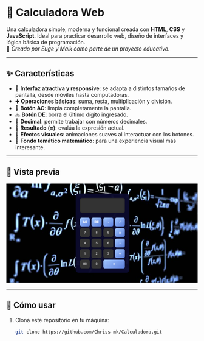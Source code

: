 # 🧮 Calculadora Web

Una calculadora simple, moderna y funcional creada con **HTML**, **CSS** y **JavaScript**. Ideal para practicar desarrollo web, diseño de interfaces y lógica básica de programación.  
📌 *Creado por Euge y Maik como parte de un proyecto educativo.*

---

## ✨ Características

- 🎨 **Interfaz atractiva y responsive**: se adapta a distintos tamaños de pantalla, desde móviles hasta computadoras.
- ➕ **Operaciones básicas**: suma, resta, multiplicación y división.
- 🧼 **Botón AC**: limpia completamente la pantalla.
- 🔙 **Botón DE**: borra el último dígito ingresado.
- 🔘 **Decimal**: permite trabajar con números decimales.
- 🟰 **Resultado (=)**: evalúa la expresión actual.
- 💫 **Efectos visuales**: animaciones suaves al interactuar con los botones.
- 📐 **Fondo temático matemático**: para una experiencia visual más interesante.

---

## 📸 Vista previa

<img src="foto1.png" alt="Captura de la Calculadora Web" >

---

## 🚀 Cómo usar

1. Clona este repositorio en tu máquina:
   ```bash
   git clone https://github.com/Chriss-mk/Calculadora.git
